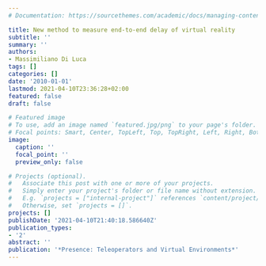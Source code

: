 ```yaml
---
# Documentation: https://sourcethemes.com/academic/docs/managing-content/

title: New method to measure end-to-end delay of virtual reality
subtitle: ''
summary: ''
authors:
- Massimiliano Di Luca
tags: []
categories: []
date: '2010-01-01'
lastmod: 2021-04-10T23:36:28+02:00
featured: false
draft: false

# Featured image
# To use, add an image named `featured.jpg/png` to your page's folder.
# Focal points: Smart, Center, TopLeft, Top, TopRight, Left, Right, BottomLeft, Bottom, BottomRight.
image:
  caption: ''
  focal_point: ''
  preview_only: false

# Projects (optional).
#   Associate this post with one or more of your projects.
#   Simply enter your project's folder or file name without extension.
#   E.g. `projects = ["internal-project"]` references `content/project/deep-learning/index.md`.
#   Otherwise, set `projects = []`.
projects: []
publishDate: '2021-04-10T21:40:18.586640Z'
publication_types:
- '2'
abstract: ''
publication: '*Presence: Teleoperators and Virtual Environments*'
---
```

